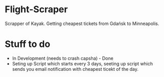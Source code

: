 # Flight-Scraper
Scrapper of Kayak. Getting cheapest tickets from Gdańsk to Minneapolis. 

# Stuff to do
- In Development (needs to crash capsha) - Done
- Seting up Script which starts every 3 days, seeting up script which sends you email notification with cheapest ticekt of the day.
